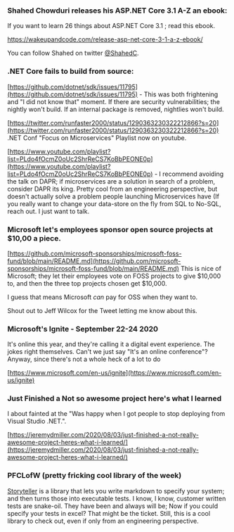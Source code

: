 ### Shahed Chowduri releases his ASP.NET Core 3.1 A-Z an ebook:

If you want to learn 26 things about ASP.NET Core 3.1 ; read this ebook.

https://wakeupandcode.com/release-asp-net-core-3-1-a-z-ebook/

You can follow Shahed on twitter [@ShahedC](https://twitter.com/shahedc).

### .NET Core fails to build from source:

[https://github.com/dotnet/sdk/issues/11795](https://github.com/dotnet/sdk/issues/11795) - This was both frightening and "I did not know that" moment. If there are security vulnerabilities; the nightly won't build. If an internal package is removed, nightlies won't build.

[https://twitter.com/runfaster2000/status/1290363230322212866?s=20](https://twitter.com/runfaster2000/status/1290363230322212866?s=20)
.NET Conf "Focus on Microservices" Playlist now on youtube.

[https://www.youtube.com/playlist?list=PLdo4fOcmZ0oUc2ShrReCS7KoBbPEONE0p](https://www.youtube.com/playlist?list=PLdo4fOcmZ0oUc2ShrReCS7KoBbPEONE0p) - I recommend avoiding the talk on DAPR; if microservices are a solution in search of a problem, consider DAPR its king. Pretty cool from an engineering perspective, but doesn't actually solve a problem people launching Microservices have (If you really want to change your data-store on the fly from SQL to No-SQL, reach out. I just want to talk.


### Microsoft let's employees sponsor open source projects at $10,00 a piece.

[https://github.com/microsoft-sponsorships/microsoft-foss-fund/blob/main/README.md](https://github.com/microsoft-sponsorships/microsoft-foss-fund/blob/main/README.md) This is nice of Microsoft; they let their employees vote on FOSS projects to give $10,000 to, and then the three top projects chosen get $10,000.

I guess that means Microsoft *can* pay for OSS when they want to.

Shout out to Jeff Wilcox for the Tweet letting me know about this.

### Microsoft's Ignite - September 22-24 2020

It's online this year, and they're calling it a digital event experience. The jokes right themselves. Can't we just say "It's an online conference"? Anyway, since there's not a whole heck of a lot to do

[https://www.microsoft.com/en-us/ignite](https://www.microsoft.com/en-us/ignite)

### Just Finished a Not so awesome project here's what I learned

I about fainted at the "Was happy when I got people to stop deploying from Visual Studio .NET.".

[https://jeremydmiller.com/2020/08/03/just-finished-a-not-really-awesome-project-heres-what-i-learned/](https://jeremydmiller.com/2020/08/03/just-finished-a-not-really-awesome-project-heres-what-i-learned/)

### PFCLofW (pretty fricking cool library of the week)

[Storyteller](https://storyteller.github.io/) is a library that lets you write markdown to specify your system; and then turns those into executable tests. I know, I know, customer written tests are snake-oil. They have been and always will be; Now if you could specify your tests in excel? That might be the ticket. Still, this is a cool library to check out, even if only from an engineering perspective.
